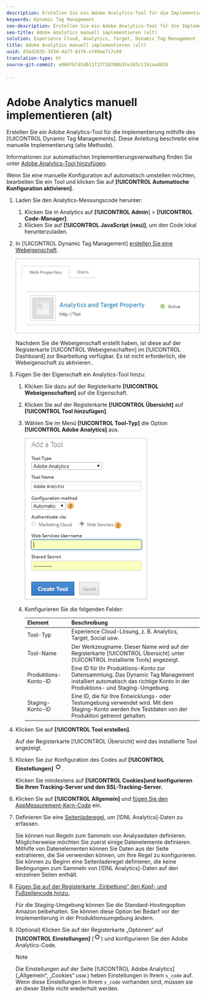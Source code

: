 ```yaml
---
description: Erstellen Sie ein Adobe Analytics-Tool für die Implementierung mithilfe des Dynamic Tag Managements. Diese Anleitung beschreibt eine manuelle Implementierung (alte Methode).
keywords: Dynamic Tag Management
seo-description: Erstellen Sie ein Adobe Analytics-Tool für die Implementierung mithilfe des Dynamic Tag Managements. Diese Anleitung beschreibt eine manuelle Implementierung (alte Methode).
seo-title: Adobe Analytics manuell implementieren (alt)
solution: Experience Cloud, Analytics, Target, Dynamic Tag Management
title: Adobe Analytics manuell implementieren (alt)
uuid: d3ad2035-393d-4a77-81f6-e749ee717c09
translation-type: ht
source-git-commit: e060fb745d611f37f28708b3fe103c1191aa483b

---
```



# Adobe Analytics manuell implementieren (alt)

Erstellen Sie ein Adobe Analytics-Tool für die Implementierung mithilfe des [!UICONTROL Dynamic Tag Managements]. Diese Anleitung beschreibt eine manuelle Implementierung (alte Methode).

Informationen zur automatischen Implementierungsverwaltung finden Sie unter [Adobe Analytics-Tool hinzufügen](../../implement/c-implement-with-dtm/c-aa-tool/analytics-dtm.md#concept_FBA6679A0B79490F8296437F11E5E4F8).

Wenn Sie eine manuelle Konfiguration auf automatisch umstellen möchten, bearbeiten Sie ein Tool und klicken Sie auf **[!UICONTROL Automatische Konfiguration aktivieren]**.

1. Laden Sie den Analytics-Messungscode herunter:
   1. Klicken Sie in Analytics auf **[!UICONTROL Admin**] &gt; **[!UICONTROL Code-Manager]**.
   1. Klicken Sie auf **[!UICONTROL JavaScript (neu)]**, um den Code lokal herunterzuladen.
1. In [!UICONTROL Dynamic Tag Management] [erstellen Sie eine Webeigenschaft](../../implement/c-implement-with-dtm/t-create-web-property.md#task_960467FBB7A54499AC228CB3AA3C4123).

   ![](assets/dtm-property.png)

   Nachdem Sie die Webeigenschaft erstellt haben, ist diese auf der Registerkarte [!UICONTROL Webeigenschaften] im [!UICONTROL Dashboard] zur Bearbeitung verfügbar. Es ist nicht erforderlich, die Webeigenschaft zu aktivieren..

1. Fügen Sie der Eigenschaft ein Analytics-Tool hinzu:
   1. Klicken Sie dazu auf der Registerkarte **[!UICONTROL Webeigenschaften]** auf die Eigenschaft.
   1. Klicken Sie auf der Registerkarte **[!UICONTROL Übersicht]** auf **[!UICONTROL Tool hinzufügen]**.
   1. Wählen Sie im Menü **[!UICONTROL Tool-Typ]** die Option **[!UICONTROL Adobe Analytics]** aus.

      ![](assets/dtm-add-analytics-tool.png)

   1. Konfigurieren Sie die folgenden Felder:

      | Element | Beschreibung |
      |---|---|
      | Tool-Typ | Experience Cloud-Lösung, z. B. Analytics, Target, Social usw. |
      | Tool-Name | Der Werkzeugname. Dieser Name wird auf der Registerkarte [!UICONTROL Übersicht] unter [!UICONTROL Installierte Tools] angezeigt. |
      | Produktions-Konto-ID | Eine ID für Ihr Produktions-Konto zur Datensammlung. Das Dynamic Tag Management installiert automatisch das richtige Konto in der Produktions- und Staging-Umgebung. |
      | Staging-Konto-ID | Eine ID, die für Ihre Entwicklungs- oder Testumgebung verwendet wird. Mit dem Staging-Konto werden Ihre Testdaten von der Produktion getrennt gehalten. |

1. Klicken Sie auf **[!UICONTROL Tool erstellen]**.

   Auf der Registerkarte [!UICONTROL Übersicht] wird das installierte Tool angezeigt.

1. Klicken Sie zur Konfiguration des Codes auf **[!UICONTROL Einstellungen]** ![](assets/settings_gear.png).

   Klicken Sie mindestens auf **[!UICONTROL Cookies]und konfigurieren Sie Ihren Tracking-Server und den SSL-Tracking-Server.**

1. Klicken Sie auf **[!UICONTROL Allgemein]** und [fügen Sie den AppMeasurement-Kern-Code](../../implement/c-implement-with-dtm/c-aa-tool/t-appmeasurement-code.md#task_068D72664B2743359A64ADB8692D3658) ein.
1. Definieren Sie eine [Seitenladeregel](../../implement/c-implement-with-dtm/c-rules/t-rules-create.md#task_B7FB5ED415AF430C952265AC2835C0DB), um [!DNL Analytics]-Daten zu erfassen.

   Sie können nun Regeln zum Sammeln von Analysedaten definieren. Möglicherweise möchten Sie zuerst einige Datenelemente definieren. Mithilfe von Datenelementen können Sie Daten aus der Seite extrahieren, die Sie verwenden können, um Ihre Regel zu konfigurieren. Sie können zu Beginn eine Seitenladeregel definieren, die keine Bedingungen zum Sammeln von [!DNL Analytics]-Daten auf den einzelnen Seiten enthält.
1. [Fügen Sie auf der Registerkarte „Einbettung“ den Kopf- und Fußzeilencode hinzu.](../../implement/c-implement-with-dtm/c-headers-footers/t-header-footer-code.md#task_43C8DD699A514638B0620775C06423E5)

   Für die Staging-Umgebung können Sie die Standard-Hostingoption Amazon beibehalten. Sie können diese Option bei Bedarf vor der Implementierung in der Produktionsumgebung ändern.
1. (Optional) Klicken Sie auf der Registerkarte „Optionen“ auf **[!UICONTROL Einstellungen]** (![](assets/settings_gear.png)) und konfigurieren Sie den Adobe Analytics-Code.

   >[!NOTE]
   >
   >Die Einstellungen auf der Seite [!UICONTROL Adobe Analytics] („Allgemein“, „Cookies“ usw.) heben Einstellungen in Ihrem `s_code` auf. Wenn diese Einstellungen in Ihrem `s_code` vorhanden sind, müssen sie an dieser Stelle nicht wiederholt werden.

